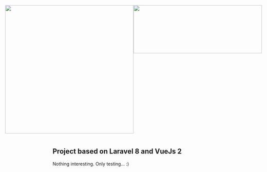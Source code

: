 <div style="display: flex; justify-content:center;">
<p><a href="https://laravel.com" target="_blank"><img src="https://raw.githubusercontent.com/laravel/art/master/logo-lockup/5%20SVG/2%20CMYK/1%20Full%20Color/laravel-logolockup-cmyk-red.svg" width="400"></a></p>
<p><a href="https://laravel.com" target="_blank"><img src="https://vuejs.org/images/logo.svg" height="150" width="400"></a></p>
</div>




## Project based on Laravel 8 and VueJs 2 
Nothing interesting. Only testing... :)

